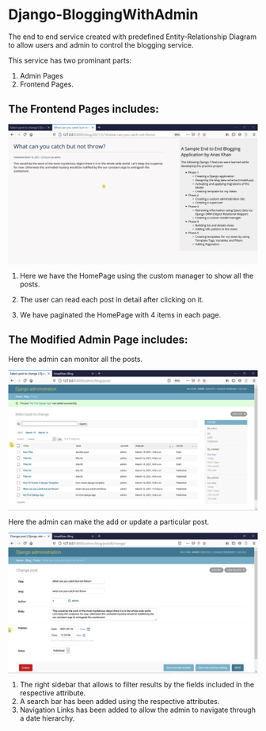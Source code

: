 # Django-BloggingWithAdmin
The end to end service created with predefined Entity-Relationship Diagram to allow users and admin to control the blogging service.


This service has two prominant parts: 
1) Admin Pages 
2) Frontend Pages.

## The Frontend Pages includes:

<p align="center">
  <img src="blog/assets/WebPageFlow.gif" align="center">
</p>

1. Here we have the HomePage using the custom manager to show all the posts.

2. The user can read each post in detail after clicking on it.

3. We have paginated the HomePage with 4 items in each page.
## The Modified Admin Page includes:
Here the admin can monitor all the posts.
<p align="center">
  <img src="blog/assets/MainAdminPage.png" align="center">
</p>
Here the admin can make the add or update a particular post.
<p align="center">
  <img src="blog\assets\UpdatingAPost.png" align="center">
</p>

1. The right sidebar that allows to filter results by the fields included in the respective attribute.
2. A search bar has been added using the respective attributes.
3. Navigation Links has been added to allow the admin to navigate through a date hierarchy.

